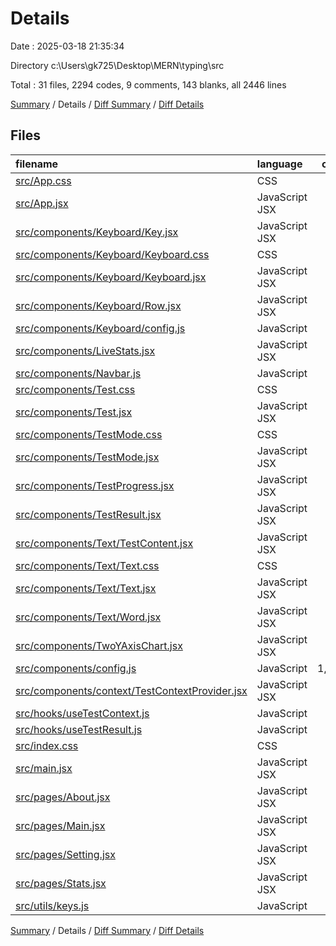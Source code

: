 # Details

Date : 2025-03-18 21:35:34

Directory c:\\Users\\gk725\\Desktop\\MERN\\typing\\src

Total : 31 files,  2294 codes, 9 comments, 143 blanks, all 2446 lines

[Summary](results.md) / Details / [Diff Summary](diff.md) / [Diff Details](diff-details.md)

## Files
| filename | language | code | comment | blank | total |
| :--- | :--- | ---: | ---: | ---: | ---: |
| [src/App.css](/src/App.css) | CSS | 64 | 0 | 5 | 69 |
| [src/App.jsx](/src/App.jsx) | JavaScript JSX | 26 | 1 | 5 | 32 |
| [src/components/Keyboard/Key.jsx](/src/components/Keyboard/Key.jsx) | JavaScript JSX | 28 | 0 | 3 | 31 |
| [src/components/Keyboard/Keyboard.css](/src/components/Keyboard/Keyboard.css) | CSS | 55 | 2 | 7 | 64 |
| [src/components/Keyboard/Keyboard.jsx](/src/components/Keyboard/Keyboard.jsx) | JavaScript JSX | 34 | 0 | 8 | 42 |
| [src/components/Keyboard/Row.jsx](/src/components/Keyboard/Row.jsx) | JavaScript JSX | 12 | 0 | 2 | 14 |
| [src/components/Keyboard/config.js](/src/components/Keyboard/config.js) | JavaScript | 6 | 0 | 1 | 7 |
| [src/components/LiveStats.jsx](/src/components/LiveStats.jsx) | JavaScript JSX | 75 | 0 | 8 | 83 |
| [src/components/Navbar.js](/src/components/Navbar.js) | JavaScript | 0 | 0 | 1 | 1 |
| [src/components/Test.css](/src/components/Test.css) | CSS | 135 | 0 | 9 | 144 |
| [src/components/Test.jsx](/src/components/Test.jsx) | JavaScript JSX | 171 | 1 | 12 | 184 |
| [src/components/TestMode.css](/src/components/TestMode.css) | CSS | 39 | 1 | 3 | 43 |
| [src/components/TestMode.jsx](/src/components/TestMode.jsx) | JavaScript JSX | 47 | 0 | 5 | 52 |
| [src/components/TestProgress.jsx](/src/components/TestProgress.jsx) | JavaScript JSX | 14 | 0 | 3 | 17 |
| [src/components/TestResult.jsx](/src/components/TestResult.jsx) | JavaScript JSX | 73 | 0 | 6 | 79 |
| [src/components/Text/TestContent.jsx](/src/components/Text/TestContent.jsx) | JavaScript JSX | 42 | 0 | 8 | 50 |
| [src/components/Text/Text.css](/src/components/Text/Text.css) | CSS | 59 | 1 | 2 | 62 |
| [src/components/Text/Text.jsx](/src/components/Text/Text.jsx) | JavaScript JSX | 42 | 1 | 5 | 48 |
| [src/components/Text/Word.jsx](/src/components/Text/Word.jsx) | JavaScript JSX | 42 | 0 | 6 | 48 |
| [src/components/TwoYAxisChart.jsx](/src/components/TwoYAxisChart.jsx) | JavaScript JSX | 132 | 0 | 6 | 138 |
| [src/components/config.js](/src/components/config.js) | JavaScript | 1,004 | 0 | 2 | 1,006 |
| [src/components/context/TestContextProvider.jsx](/src/components/context/TestContextProvider.jsx) | JavaScript JSX | 120 | 1 | 12 | 133 |
| [src/hooks/useTestContext.js](/src/hooks/useTestContext.js) | JavaScript | 9 | 0 | 2 | 11 |
| [src/hooks/useTestResult.js](/src/hooks/useTestResult.js) | JavaScript | 0 | 0 | 1 | 1 |
| [src/index.css](/src/index.css) | CSS | 35 | 0 | 6 | 41 |
| [src/main.jsx](/src/main.jsx) | JavaScript JSX | 5 | 0 | 2 | 7 |
| [src/pages/About.jsx](/src/pages/About.jsx) | JavaScript JSX | 5 | 0 | 3 | 8 |
| [src/pages/Main.jsx](/src/pages/Main.jsx) | JavaScript JSX | 5 | 0 | 3 | 8 |
| [src/pages/Setting.jsx](/src/pages/Setting.jsx) | JavaScript JSX | 5 | 0 | 3 | 8 |
| [src/pages/Stats.jsx](/src/pages/Stats.jsx) | JavaScript JSX | 5 | 0 | 3 | 8 |
| [src/utils/keys.js](/src/utils/keys.js) | JavaScript | 5 | 1 | 1 | 7 |

[Summary](results.md) / Details / [Diff Summary](diff.md) / [Diff Details](diff-details.md)